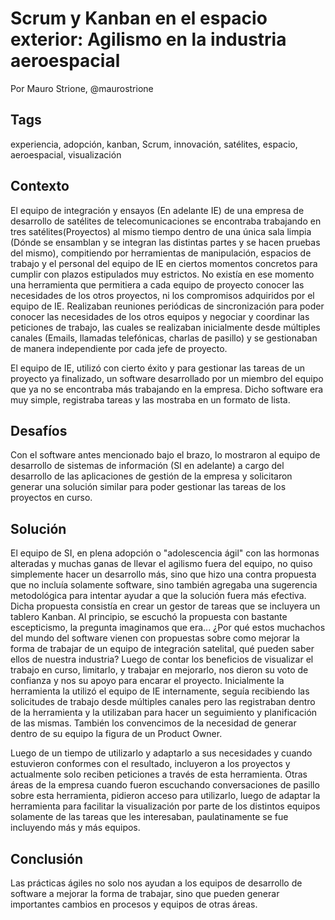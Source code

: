 Scrum y Kanban en el espacio exterior: Agilismo en la industria aeroespacial
===

Por Mauro Strione, @maurostrione


Tags
----
experiencia, adopción, kanban, Scrum, innovación, satélites, espacio, aeroespacial, visualización


Contexto
---------
El equipo de integración y ensayos (En adelante IE) de una empresa de desarrollo de satélites de telecomunicaciones se encontraba trabajando en tres satélites(Proyectos) al mismo tiempo dentro de una única sala limpia (Dónde se ensamblan y se integran las distintas partes y se hacen pruebas del mismo), compitiendo por herramientas de manipulación, espacios de trabajo y el personal del equipo de IE en ciertos momentos concretos para cumplir con plazos estipulados muy estrictos. No existía en ese momento una herramienta que permitiera a cada equipo de proyecto conocer las necesidades de los otros proyectos, ni los compromisos adquiridos por el equipo de IE. Realizaban reuniones periódicas de sincronización para poder conocer las necesidades de los otros equipos y negociar y coordinar las peticiones de trabajo, las cuales se realizaban inicialmente desde múltiples canales (Emails, llamadas telefónicas, charlas de pasillo) y se gestionaban de manera independiente por cada jefe de proyecto. 

El equipo de IE, utilizó con cierto éxito y para gestionar las tareas de un proyecto ya finalizado, un software desarrollado por un miembro del equipo que ya no se encontraba más trabajando en la empresa. Dicho software era muy simple, registraba tareas y las mostraba en un formato de lista.


Desafíos
---------
Con el software antes mencionado bajo el brazo, lo mostraron al equipo de desarrollo de sistemas de información (SI en adelante) a cargo del desarrollo de las aplicaciones de gestión de la empresa y solicitaron generar una solución similar para poder gestionar las tareas de los proyectos en curso.


Solución
---------
El equipo de SI, en plena adopción o "adolescencia ágil" con las hormonas alteradas y muchas ganas de llevar el agilismo fuera del equipo, no quiso simplemente hacer un desarrollo más, sino que hizo una contra propuesta que no incluía solamente software, sino también agregaba una sugerencia metodológica para intentar ayudar a que la solución fuera más efectiva. Dicha propuesta consistía en crear un gestor de tareas que se incluyera un tablero Kanban. Al principio, se escuchó la propuesta con bastante escepticismo, la pregunta imaginamos que era... ¿Por qué estos muchachos del mundo del software vienen con propuestas sobre como mejorar la forma de trabajar de un equipo de integración satelital, qué pueden saber ellos de nuestra industria? Luego de contar los beneficios de visualizar el trabajo en curso, limitarlo, y trabajar en mejorarlo, nos dieron su voto de confianza y nos su apoyo para encarar el proyecto. Inicialmente la herramienta la utilizó el equipo de IE internamente, seguía recibiendo las solicitudes de trabajo desde múltiples canales pero las registraban dentro de la herramienta y la utilizaban para hacer un seguimiento y planificación de las mismas. También los convencimos de la necesidad de generar dentro de su equipo la figura de un Product Owner.

Luego de un tiempo de utilizarlo y adaptarlo a sus necesidades y cuando estuvieron conformes con el resultado, incluyeron a los proyectos y actualmente solo reciben peticiones a través de esta herramienta. Otras áreas de la empresa cuando fueron escuchando conversaciones de pasillo sobre esta herramienta, pidieron acceso para utilizarlo, luego de adaptar la herramienta para facilitar la visualización por parte de los distintos equipos solamente de las tareas que les interesaban, paulatinamente se fue incluyendo más y más equipos. 


Conclusión
-----------
Las prácticas ágiles no solo nos ayudan a los equipos de desarrollo de software a mejorar la forma de trabajar, sino que pueden generar importantes cambios en procesos y equipos de otras áreas. 